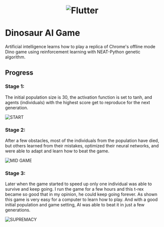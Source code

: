 <h1 align="center">
  <picture>
    <source media="(prefers-color-scheme: dark)" srcset="https://github.com/UPocek/Dinosaur_Game_AI/blob/main/results/best-individual.png">
    <img alt="Flutter" src="https://github.com/UPocek/Dinosaur_Game_AI/blob/main/results/best-individual.png">
  </picture>
</h1>

# Dinosaur AI Game

  Artificial intelligence learns how to play a replica of Chrome's offline mode Dino game using reinforcement learning with NEAT-Python genetic algorithm.
  
## Progress

  ### Stage 1:
  The initial population size is 30, the activation function is set to tanh, and agents (individuals) with the highest score get to reproduce for the next generation.
  
  ![START](https://github.com/UPocek/Dinosaur_Game_AI/blob/main/results/simulation-start.png)
  
  ### Stage 2:
  After a few obstacles, most of the individuals from the population have died, but others learned from their mistakes, optimized their neural networks, and were able to adapt and learn how to beat the game.
  
  ![MID GAME](https://github.com/UPocek/Dinosaur_Game_AI/blob/main/results/population-progress.png)
  
  ### Stage 3:
Later when the game started to speed up only one individual was able to survive and keep going. I run the game for a few hours and this t-rex became so good that in my opinion, he could keep going forever. As shown this game is very easy for a computer to learn how to play. And with a good initial population and game setting, AI was able to beat it in just a few generations.

  ![SUPREMACY](https://github.com/UPocek/Dinosaur_Game_AI/blob/main/results/best-individual.png)
